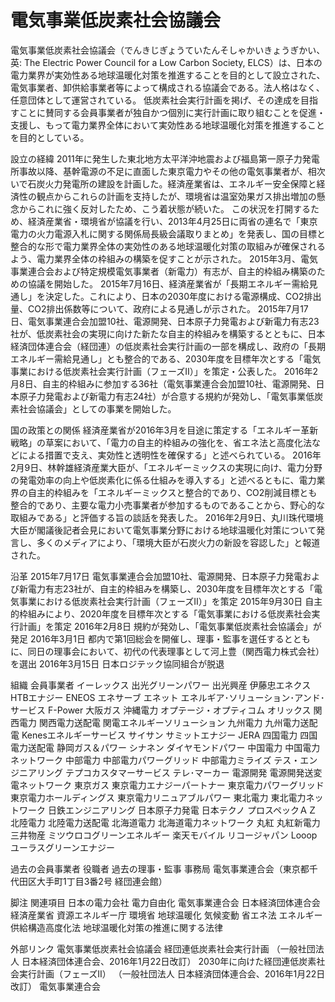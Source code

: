 # 電気事業低炭素社会協議会

電気事業低炭素社会協議会（でんきじぎょうていたんそしゃかいきょうぎかい、英: The Electric Power Council for a Low Carbon Society, ELCS）は、日本の電力業界が実効性ある地球温暖化対策を推進することを目的として設立された、電気事業者、卸供給事業者等によって構成される協議会である。法人格はなく、任意団体として運営されている。
低炭素社会実行計画を掲げ、その達成を目指すことに賛同する会員事業者が独自かつ個別に実行計画に取り組むことを促進・支援し、もって電力業界全体において実効性ある地球温暖化対策を推進することを目的としている。

設立の経緯
2011年に発生した東北地方太平洋沖地震および福島第一原子力発電所事故以降、基幹電源の不足に直面した東京電力やその他の電気事業者が、相次いで石炭火力発電所の建設を計画した。経済産業省は、エネルギー安全保障と経済性の観点からこれらの計画を支持したが、環境省は温室効果ガス排出増加の懸念からこれに強く反対したため、こう着状態が続いた。
この状況を打開するため、経済産業省・環境省が協議を行い、2013年4月25日に両省の連名で「東京電力の火力電源入札に関する関係局長級会議取りまとめ」を発表し、国の目標と整合的な形で電力業界全体の実効性のある地球温暖化対策の取組みが確保されるよう、電力業界全体の枠組みの構築を促すことが示された。
2015年3月、電気事業連合会および特定規模電気事業者（新電力）有志が、自主的枠組み構築のための協議を開始した。
2015年7月16日、経済産業省が「長期エネルギー需給見通し」を決定した。これにより、日本の2030年度における電源構成、CO2排出量、CO2排出係数等について、政府による見通しが示された。
2015年7月17日、電気事業連合会加盟10社、電源開発、日本原子力発電および新電力有志23社が、低炭素社会の実現に向けた新たな自主的枠組みを構築するとともに、日本経済団体連合会（経団連）の低炭素社会実行計画の一部を構成し、政府の「長期エネルギー需給見通し」とも整合的である、2030年度を目標年次とする「電気事業における低炭素社会実行計画（フェーズⅡ）」を策定・公表した。
2016年2月8日、自主的枠組みに参加する36社（電気事業連合会加盟10社、電源開発、日本原子力発電および新電力有志24社）が合意する規約が発効し、「電気事業低炭素社会協議会」としての事業を開始した。

国の政策との関係
経済産業省が2016年3月を目途に策定する「エネルギー革新戦略」の草案において、「電力の自主的枠組みの強化を、省エネ法と高度化法などによる措置で支え、実効性と透明性を確保する」と述べられている。
2016年2月9日、林幹雄経済産業大臣が、「エネルギーミックスの実現に向け、電力分野の発電効率の向上や低炭素化に係る仕組みを導入する」と述べるともに、電力業界の自主的枠組みを「エネルギーミックスと整合的であり、CO2削減目標とも整合的であり、主要な電力小売事業者が参加するものであることから、野心的な取組みである」と評価する旨の談話を発表した。
2016年2月9日、丸川珠代環境大臣が閣議後記者会見において電気事業分野における地球温暖化対策について発言し、多くのメディアにより、「環境大臣が石炭火力の新設を容認した」と報道された。

沿革
2015年7月17日 電気事業連合会加盟10社、電源開発、日本原子力発電および新電力有志23社が、自主的枠組みを構築し、2030年度を目標年次とする「電気事業における低炭素社会実行計画（フェーズⅡ）」を策定
2015年9月30日 自主的枠組みにより、2020年度を目標年次とする「電気事業における低炭素社会実行計画」を策定
2016年2月8日 規約が発効し、「電気事業低炭素社会協議会」が発足
2016年3月1日 都内で第1回総会を開催し、理事・監事を選任するとともに、同日の理事会において、初代の代表理事として河上豊（関西電力株式会社）を選出
2016年3月15日 日本ロジテック協同組合が脱退

組織
会員事業者
イーレックス
出光グリーンパワー
出光興産
伊藤忠エネクス
HTBエナジー
ENEOS
エネサーブ
エネット
エネルギア･ソリューション･アンド･サービス
F-Power
大阪ガス
沖縄電力
オプテージ・オプティコム
オリックス
関西電力
関西電力送配電
関電エネルギーソリューション
九州電力
九州電力送配電
Kenesエネルギーサービス
サイサン
サミットエナジー
JERA
四国電力
四国電力送配電
静岡ガス＆パワー
シナネン
ダイヤモンドパワー
中国電力
中国電力ネットワーク
中部電力
中部電力パワーグリッド
中部電力ミライズ
テス・エンジニアリング
テプコカスタマーサービス
テレ･マーカー
電源開発
電源開発送変電ネットワーク
東京ガス
東京電力エナジーパートナー
東京電力パワーグリッド
東京電力ホールディングス
東京電力リニュアブルパワー
東北電力
東北電力ネットワーク
日鉄エンジニアリング
日本原子力発電
日本テクノ
プロスペックＡＺ
北陸電力
北陸電力送配電
北海道電力
北海道電力ネットワーク
丸紅
丸紅新電力
三井物産
ミツウロコグリーンエネルギー
楽天モバイル
リコージャパン
Looop
ユーラスグリーンエナジー

過去の会員事業者
役職者
過去の理事・監事
事務局
電気事業連合会（東京都千代田区大手町1丁目3番2号 経団連会館）

脚注
関連項目
日本の電力会社
電力自由化
電気事業連合会
日本経済団体連合会
経済産業省
資源エネルギー庁
環境省
地球温暖化
気候変動
省エネ法
エネルギー供給構造高度化法
地球温暖化対策の推進に関する法律

外部リンク
電気事業低炭素社会協議会
経団連低炭素社会実行計画 （一般社団法人 日本経済団体連合会、2016年1月22日改訂）
2030年に向けた経団連低炭素社会実行計画（フェーズⅡ） （一般社団法人 日本経済団体連合会、2016年1月22日改訂）
電気事業連合会